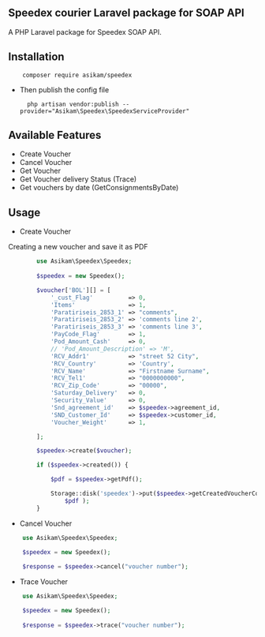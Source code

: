 ## Speedex courier Laravel package for SOAP API

A PHP Laravel package for Speedex SOAP API.
   
## Installation

        composer require asikam/speedex

- Then publish the config file

        php artisan vendor:publish --provider="Asikam\Speedex\SpeedexServiceProvider"

## Available Features

- Create Voucher
- Cancel Voucher
- Get Voucher 
- Get Voucher delivery Status (Trace)
- Get vouchers by date (GetConsignmentsByDate)


## Usage

- Create Voucher 

Creating a new voucher and save it as PDF

```php
        use Asikam\Speedex\Speedex;
        
        $speedex = new Speedex();

        $voucher['BOL'][] = [
            '_cust_Flag'          => 0,
            'Items'               => 1,
            'Paratiriseis_2853_1' => "comments",
            'Paratiriseis_2853_2' => 'comments line 2',
            'Paratiriseis_2853_3' => 'comments line 3',
            'PayCode_Flag'        => 1,
            'Pod_Amount_Cash'     => 0,
            // 'Pod_Amount_Description' => 'M',
            'RCV_Addr1'           => "street 52 City",
            'RCV_Country'         => 'Country',
            'RCV_Name'            => "Firstname Surname",
            'RCV_Tel1'            => "0000000000",
            'RCV_Zip_Code'        => "00000",
            'Saturday_Delivery'   => 0,
            'Security_Value'      => 0,
            'Snd_agreement_id'    => $speedex->agreement_id,
            'SND_Customer_Id'     => $speedex->customer_id,
            'Voucher_Weight'      => 1,

        ];

        $speedex->create($voucher);

        if ($speedex->created()) {

            $pdf = $speedex->getPdf();

            Storage::disk('speedex')->put($speedex->getCreatedVoucherCode() . '.pdf',
                $pdf );
        }

```

- Cancel Voucher 


```php
    use Asikam\Speedex\Speedex;
    
    $speedex = new Speedex();

    $response = $speedex->cancel("voucher number");
```

- Trace Voucher 

```php
    use Asikam\Speedex\Speedex;

    $speedex = new Speedex();
    
    $response = $speedex->trace("voucher number");

```

